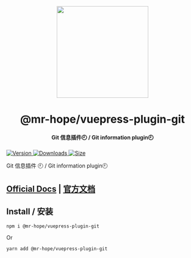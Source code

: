 <!-- markdownlint-disable -->
<p align="center">
  <img width="240" src="https://vuepress-theme-hope.github.io/logo.svg" style="text-align: center;"/>
</p>
<h1 align="center">@mr-hope/vuepress-plugin-git</h1>
<h4 align="center">Git 信息插件🕘 / Git information plugin🕘</h4>

[![Version](https://img.shields.io/npm/v/@mr-hope/vuepress-plugin-git.svg?style=flat-square&logo=npm) ![Downloads](https://img.shields.io/npm/dm/@mr-hope/vuepress-plugin-git.svg?style=flat-square&logo=npm) ![Size](https://img.shields.io/bundlephobia/min/@mr-hope/vuepress-plugin-git?style=flat-square&logo=npm)](https://www.npmjs.com/package/@mr-hope/vuepress-plugin-git)

<!-- markdownlint-restore -->

Git 信息插件 🕘 / Git information plugin🕘

## [Official Docs](https://vuepress-theme-hope.github.io/git/) | [官方文档](https://vuepress-theme-hope.github.io/git/zh/)

## Install / 安装

```bash
npm i @mr-hope/vuepress-plugin-git
```

Or

```bash
yarn add @mr-hope/vuepress-plugin-git
```
